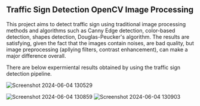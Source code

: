 ## Traffic Sign Detection OpenCV Image Processing

This project aims to detect traffic sign using traditional image processing methods and algorithms such as Canny Edge detection, color-based detection, shapes detection, Douglas-Peucker's algorithm. The results are satisfying, given the fact that the images contain noises, are bad quality, but image preprocessing (apllying filters, contrast enhancement), can make a major difference overall.

There are below expermiental results obtained by using the traffic sign detection pipeline.

![Screenshot 2024-06-04 130529](https://github.com/oanasabau1/Traffic-Sign-Detection-OpenCV-Image-Processing/assets/115418520/e44242b2-85e4-49a5-9173-4184da428f81)

![Screenshot 2024-06-04 130859](https://github.com/oanasabau1/Traffic-Sign-Detection-OpenCV-Image-Processing/assets/115418520/6ed986ce-655c-4ba4-8aee-ec203a60f028)
![Screenshot 2024-06-04 130903](https://github.com/oanasabau1/Traffic-Sign-Detection-OpenCV-Image-Processing/assets/115418520/d3a6cedc-2f07-4c60-9c7c-545499fd8baa)
